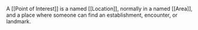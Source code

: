 A [[Point of Interest]] is a named [[Location]], normally in a named [[Area]], and a place where someone can find an establishment, encounter, or landmark.


